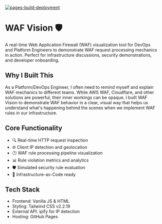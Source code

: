[![pages-build-deployment](https://github.com/janpreet/waf-vision/actions/workflows/pages/pages-build-deployment/badge.svg)](https://github.com/janpreet/waf-vision/actions/workflows/pages/pages-build-deployment)
# WAF Vision 🛡️

A real-time Web Application Firewall (WAF) visualization tool for DevOps and Platform Engineers to demonstrate WAF request processing mechanics in action. Perfect for infrastructure discussions, security demonstrations, and developer onboarding.

## Why I Built This

As a Platform/DevOps Engineer, I often need to remind myself and explain WAF mechanics to different teams. While AWS WAF, Cloudflare, and other solutions are powerful, their inner workings can be opaque. I built WAF Vision to demonstrate WAF behavior in a clear, visual way that helps us understand what's happening behind the scenes when we implement WAF rules in our infrastructure.

## Core Functionality

- 🔍 Real-time HTTP request inspection
- 🌐 Client IP detection and geolocation
- 🕒 WAF rule processing pipeline visualization
- 📊 Rule violation metrics and analytics
- 🛡️ Simulated security rule evaluation
- 🔄 Infrastructure-as-Code ready

## Tech Stack

- Frontend: Vanilla JS & HTML
- Styling: Tailwind CSS v2.2.19
- External API: ipify for IP detection
- Hosting: GitHub Pages
